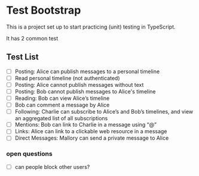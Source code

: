 # Test Bootstrap   

This is a project set up to start practicing (unit) testing in TypeScript.

It has 2 common test 

## Test List 
 
 - [ ] Posting: Alice can publish messages to a personal timeline
 - [ ] Read personal timeline (not authenticated)
 - [ ] Posting: Alice cannot publish messages without text
 - [ ] Posting: Bob cannot publish messages to Alice's timeline
 - [ ] Reading: Bob can view Alice’s timeline
 - [ ] Bob can comment a message by Alice 
 - [ ] Following: Charlie can subscribe to Alice’s and Bob’s timelines, and view an aggregated list of all subscriptions
 - [ ] Mentions: Bob can link to Charlie in a message using “@”
 - [ ] Links: Alice can link to a clickable web resource in a message
 - [ ] Direct Messages: Mallory can send a private message to Alice

### open questions
 - [ ] can people block other users?

